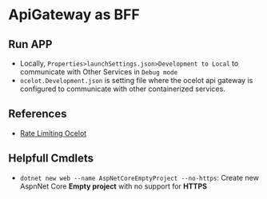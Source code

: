 # ApiGateway as BFF


## Run APP
- Locally, `Properties>launchSettings.json>Development to Local` to communicate with Other Services in `Debug mode`
- `ocelot.Development.json` is setting file where the ocelot api gateway is configured to communicate with other containerized services.


## References
- [Rate Limiting Ocelot](https://ocelot.readthedocs.io/en/latest/features/ratelimiting.html)

## Helpfull Cmdlets
- `dotnet new web --name AspNetCoreEmptyProject --no-https`: Create new AspnNet Core **Empty project** with no support for **HTTPS**